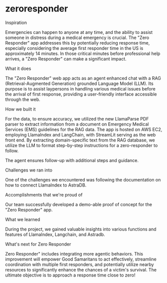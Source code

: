 # zeroresponder

Inspiration

Emergencies can happen to anyone at any time, and the ability to assist someone in distress during a medical emergency is crucial. The "Zero Responder" app addresses this by potentially reducing response time, especially considering the average first responder time in the US is approximately 14 minutes. In those critical minutes before professional help arrives, a "Zero Responder" can make a significant impact.

What it does

The "Zero Responder" web app acts as an agent enhanced chat with a RAG (Retrieval-Augmented Generation) grounded Language Model (LLM). Its purpose is to assist laypersons in handling various medical issues before the arrival of first response, providing a user-friendly interface accessible through the web.

How we built it

For the data, to ensure accuracy, we utilized the new LlamaParse PDF parser to extract information from a document on Emergency Medical Services (EMS) guidelines for the RAG data. The app is hosted on AWS EC2, employing LlamaIndex and LangChain, with StreamLit serving as the web front end. By extracting domain-specific text from the RAG database, we utilize the LLM to format step-by-step instructions for a zero-responder to follow.

The agent ensures follow-up with additional steps and guidance.

Challenges we ran into

One of the challenges we encountered was following the documentation on how to connect LlamaIndex to AstraDB.

Accomplishments that we're proud of

Our team successfully developed a demo-able proof of concept for the "Zero Responder" app.

What we learned

During the project, we gained valuable insights into various functions and features of LlamaIndex, Langchain, and Astradb.

What's next for Zero Responder

Zero Responder" includes integrating more agentic behaviors. This improvement will empower Good Samaritans to act effectively, streamline coordination with multiple first responders, and potentially utilize nearby resources to significantly enhance the chances of a victim's survival. The ultimate objective is to approach a response time close to zero!
